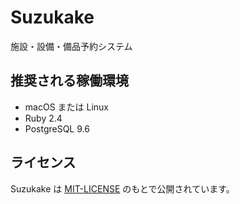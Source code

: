 # Suzukake

施設・設備・備品予約システム

## 推奨される稼働環境

* macOS または Linux
* Ruby 2.4
* PostgreSQL 9.6

## ライセンス

Suzukake は [MIT-LICENSE](MIT-LICENSE) のもとで公開されています。
